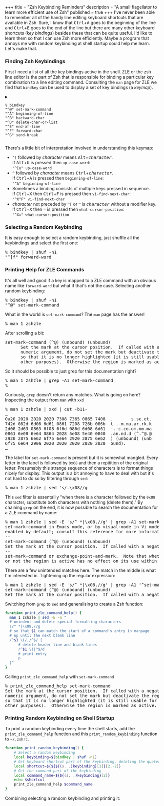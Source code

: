 +++
title = "Zsh Keybinding Reminders"
description = "A small flagellator to learn more efficient use of Zsh"
published = true
+++
I've never been able to remember all of the handy line editing keyboard
shortcuts that are available in Zsh.  Sure, I know that
<kbd>Ctrl</kbd>+<kbd>A</kbd> goes to the beginning of the line and
<kbd>Ctrl</kbd>+<kbd>E</kbd> goes to the end of the line but there are many
other keyboard shortcuts (*key bindings*) besides these that can be quite
useful.  I'd like to learn them so that I can use Zsh more efficiently.  Maybe
a program that annoys me with random keybinding at shell startup could help me
learn.  Let's make that.

### Finding Zsh Keybindings

First I need a list of all the key bindings active in the shell. ZLE or the zsh
line editor is the part of Zsh that is responsible for binding a particular key
combination to a line editing command.  Consulting the `man` page for ZLE we
find that `bindkey` can be used to display a set of key bindings (a *keymap*).

<details>
<summary><code><pre><samp>% <kbd>bindkey</kbd>
"^@" set-mark-command
"^A" beginning-of-line
"^B" backward-char
"^D" delete-char-or-list
"^E" end-of-line
"^F" forward-char
"^G" send-break</samp></pre></code></summary>
<code><pre><samp>"^H" backward-delete-char
"^I" expand-or-complete
"^J" accept-line
"^K" kill-line
"^L" clear-screen
"^M" accept-line
"^N" down-line-or-history
"^O" accept-line-and-down-history
"^P" up-line-or-history
"^Q" push-line
"^R" history-incremental-search-backward
"^S" history-incremental-search-forward
"^T" transpose-chars
"^U" kill-whole-line
"^V" quoted-insert
"^W" backward-kill-word
"^X^B" vi-match-bracket
"^X^F" vi-find-next-char
"^X^J" vi-join
"^X^K" kill-buffer
"^X^N" infer-next-history
"^X^O" overwrite-mode
"^X^R" _read_comp
"^X^U" undo
"^X^V" vi-cmd-mode
"^X^X" exchange-point-and-mark
"^X*" expand-word
"^X=" what-cursor-position
"^X?" _complete_debug
"^XC" _correct_filename
"^XG" list-expand
"^Xa" _expand_alias
"^Xc" _correct_word
"^Xd" _list_expansions
"^Xe" _expand_word
"^Xg" list-expand
"^Xh" _complete_help
"^Xm" _most_recent_file
"^Xn" _next_tags
"^Xr" history-incremental-search-backward
"^Xs" history-incremental-search-forward
"^Xt" _complete_tag
"^Xu" undo
"^X~" _bash_list-choices
"^Y" yank
"^[^D" list-choices
"^[^G" send-break
"^[^H" backward-kill-word
"^[^I" self-insert-unmeta
"^[^J" self-insert-unmeta
"^[^L" clear-screen
"^[^M" self-insert-unmeta
"^[^_" copy-prev-word
"^[ " expand-history
"^[!" expand-history
"^[\"" quote-region
"^[\$" spell-word
"^['" quote-line
"^[," _history-complete-newer
"^[-" neg-argument
"^[." insert-last-word
"^[/" _history-complete-older
"^[0" digit-argument
"^[1" digit-argument
"^[2" digit-argument
"^[3" digit-argument
"^[4" digit-argument
"^[5" digit-argument
"^[6" digit-argument
"^[7" digit-argument
"^[8" digit-argument
"^[9" digit-argument
"^[&lt;" beginning-of-buffer-or-history
"^[&gt;" end-of-buffer-or-history
"^[?" which-command
"^[A" accept-and-hold
"^[B" backward-word
"^[C" capitalize-word
"^[D" kill-word
"^[F" forward-word
"^[G" get-line
"^[H" run-help
"^[L" down-case-word
"^[N" history-search-forward
"^[OA" up-line-or-search
"^[OB" down-line-or-search
"^[OC" forward-char
"^[OD" backward-char
"^[OF" end-of-line
"^[OH" beginning-of-line
"^[P" history-search-backward
"^[Q" push-line
"^[S" spell-word
"^[T" transpose-words
"^[U" up-case-word
"^[W" copy-region-as-kill
"^[[1;3C" forward-word
"^[[1;3D" backward-word
"^[[200~" bracketed-paste
"^[[3~" delete-char
"^[[A" up-line-or-history
"^[[B" down-line-or-history
"^[[C" forward-char
"^[[D" backward-char
"^[_" insert-last-word
"^[a" accept-and-hold
"^[b" backward-word
"^[c" capitalize-word
"^[d" kill-word
"^[f" forward-word
"^[g" get-line
"^[h" run-help
"^[l" down-case-word
"^[n" history-search-forward
"^[p" history-search-backward
"^[q" push-line
"^[s" spell-word
"^[t" transpose-words
"^[u" up-case-word
"^[w" copy-region-as-kill
"^[x" execute-named-cmd
"^[y" yank-pop
"^[z" execute-last-named-cmd
"^[|" vi-goto-column
"^[~" _bash_complete-word
"^[^?" backward-kill-word
"^_" undo
" "-"~" self-insert
"^?" backward-delete-char
"\M-^@"-"\M-^?" self-insert</samp></pre></code>
</details>

There's a little bit of interpretation involved in understanding this keymap:

- `^[` followed by <var>character</var> means <kbd>Alt</kbd>+<kbd><var>character</var></kbd>.<br>
  If <kbd>Alt</kbd>+<kbd>U</kbd> is pressed then `up-case-word`:<br>
  `"^[u" up-case-word`
- `^` followed by <var>character</var> means <kbd>Ctrl</kbd>+<kbd><var>character</var></kbd>.<br>
  If <kbd>Ctrl</kbd>+<kbd>A</kbd> is pressed then `beginning-of-line`:<br>
  `"^A" beginning-of-line`
- Sometimes a binding consists of multiple keys pressed in sequence.<br>
  If <kbd>Ctrl</kbd>+<kbd>X</kbd> then <kbd>Ctrl</kbd>+<kbd>F</kbd> is pressed then `vi-find-next-char`:<br>
  `"^X^F" vi-find-next-char`
- <var>character</var> not preceded by `^[` or `^` is <kbd><var>character</var></kbd> without a modifier key.<br>
  If <kbd>Ctrl</kbd>+<kbd>X</kbd> then <kbd>=</kbd> is pressed then `what-cursor-position`:<br>
  `"^X=" what-cursor-position`

### Selecting a Random Keybinding 

It is easy enough to select a random keybinding, just shuffle all the
keybindings and select the first one:

<pre><samp>% <kbd>bindkey | shuf -n1</kbd>
"^[f" forward-word
</samp></pre>

### Printing Help for ZLE Commands

It's all well and good if a key is mapped to a ZLE command with an obvious name
like `forward-word` but what if that's not the case.  Selecting another random
keybinding:

<pre><samp>% <kbd>bindkey | shuf -n1</kbd>
"^@" set-mark-command
</samp></pre>

What in the world is `set-mark-command`?  The `man` page has the answer!

<pre><samp>% <kbd>man 1 zshzle</kbd></samp></pre>

After scrolling a bit:

<pre><samp>set-mark-command (^@) (unbound) (unbound)
      Set the mark at the cursor position.  If called with a negative
      numeric argument, do not set the mark but deactivate the region
      so that it is no longer highlighted (it is still usable for
      other purposes).  Otherwise the region is marked as active.
</samp></pre>

So it should be possible to just grep for this documentation right?
<pre><samp>% <kbd>man 1 zshzle | grep -A1 set-mark-command</kbd>
% </samp></pre>

Curiously, `grep` doesn't return any matches.  What is going on here?  Inspecting the output from `man` with `xxd`
<pre><samp>% <kbd>man 1 zshzle | xxd | cut -b11-</kbd>
&hellip;
0a20 2020 2020 2020 7308 7365 0865 7408  .       s.se.et.
742d 082d 6d08 6d61 0861 7208 726b 086b  t-.-m.ma.ar.rk.k
2d08 2d63 0863 6f08 6f6d 086d 6d08 6d61  -.-c.co.om.mm.ma
0861 6e08 6e64 0864 2028 5e08 5e40 0840  .an.nd.d (^.^@.@
2920 2875 6e62 6f75 6e64 2920 2875 6e62  ) (unbound) (unb
6f75 6e64 290a 2020 2020 2020 2020 2020  ound).
&hellip;</samp></pre>

The label for `set-mark-command` is present but it is somewhat mangled. Every
letter in the label is followed by `0x08` and then a repitition of the original
letter.  Presumably this strange sequence of characters is to format things
nicely for display.  This output is a bit annoying to have to deal with but
it's not hard to do so by filtering through `sed`:

<pre><samp>% <kbd>man 1 zshzle | sed 's/.\x08//g</kbd></samp></pre>

This `sed` filter is essentailly "when there is a character followed by the
`0x08` character, substitute both characters with nothing (delete them)." By
chaining `grep` on the end, it is now possible to search the documentation for
a ZLE command by name:

<pre><samp>% <kbd>man 1 zshzle | sed -E 's/^ *|\x08.//g' | grep -A1 set-mark-command</kbd>
set-mark-command in Emacs mode, or by visual-mode in Vi mode) is
enabled by default; consult this reference for more information.
--
set-mark-command (^@) (unbound) (unbound)
Set the mark at the cursor position.  If called with a negative
--
set-mark-command or exchange-point-and-mark.  Note that whether
or not the region is active has no effect on its use within</samp></pre>

There are a few unintended matches here.  The match in the middle is what I'm
interested in.  Tightening up the regular expression:
<pre><samp>% <kbd>man 1 zshzle | sed -E 's/^ *|\x08.//g' | grep -A1 '^set-mark-command ('</kbd>
set-mark-command (^@) (unbound) (unbound)
Set the mark at the cursor position.  If called with a negative</samp></pre>

Switching from `grep` to `sed` and generalising to create a Zsh function:

```zsh
function print_zle_command_help() {
  man 1 zshzle | sed -E -n "
  # unindent and delete special formatting characters
  s/^ *|\x08.//g
  # so that $1 can match the start of a command's entry in manpage
  # up until the next blank line
  /^$1 \(/,/^$/ {
      # delete header line and blank lines
      /^$1 \(|^$/d
      # print entry
      p
  }"
}
```

Calling `print_zle_command_help` with `set-mark-command`
<pre><samp>% <kbd>print_zle_command_help set-mark-command</kbd>
Set the mark at the cursor position.  If called with a negative
numeric argument, do not set the mark but deactivate the region
so that it is no longer highlighted (it is still usable for
other purposes).  Otherwise the region is marked as active.
</samp></pre>

### Printing Random Keybinding on Shell Startup

To print a random keybinding every time the shell starts, add the
`print_zle_command_help` function and this `print_random_keybinding` function
to `~/.zshrc`.
```zsh
function print_random_keybinding() {
    # Select a random keybinding
    local keybinding=$(bindkey | shuf -n1)
    # Get keyboard shortcut part of the keybinding, deleting the quotes
    local shortcut=${${${(s. .)keybinding}[1]}[2,-2]}
    # Get the command part of the keybinding
    local command_name=${${(s. .)keybinding}[2]}
    echo $shortcut
    print_zle_command_help $command_name
}
```

Combining selecting a random keybinding and printing it:

<script src="https://gist.github.com/tommy-gilligan/6c9b4de4def9702c80364fba43f6f938.js"></script>
